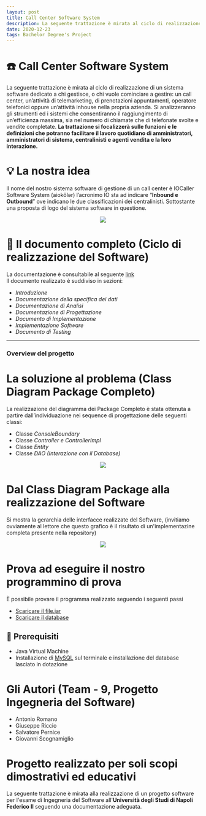 ```yaml
---
layout: post
title: Call Center Software System
description: La seguente trattazione è mirata al ciclo di realizzazione di un sistema software dedicato alla gestione di un call center.
date: 2020-12-23
tags: Bachelor Degree's Project
---
```


# ☎️ Call Center Software System
La seguente trattazione è mirata al ciclo di realizzazione di un sistema software dedicato a chi gestisce, o chi vuole cominciare a gestire: un call center, un’attività di telemarketing, di prenotazioni appuntamenti, operatore telefonici oppure un’attività inhouse nella propria azienda. 
Si analizzeranno gli strumenti ed i sistemi che consentiranno il raggiungimento di un’efficienza massima, sia nel numero di chiamate che di telefonate svolte e vendite completate. **La trattazione si focalizzerà sulle funzioni e le definizioni che potranno facilitare il lavoro quotidiano di amministratori, amministratori di sistema, centralinisti e agenti vendita e la loro interazione.**   

# 💡 La nostra idea
Il nome del nostro sistema software di gestione di un call center è IOCaller Software System (aiokôlər) l’acronimo IO sta ad indicare “**Inbound e Outbound**” ove indicano le due classificazioni dei centralinisti. Sottostante una proposta di logo del sistema software in questione.

<p align="center">
  <img src="https://github.com/iocaller/CallCenterManagementSystem_prototipo/blob/main/GestioneCallCenter/images/logo.png?raw=true">
</p>

# 📄 Il documento completo (Ciclo di realizzazione del Software)
La documentazione è consultabile al seguente <a href="https://github.com/iocaller/CallCenterManagementSystem_prototipo/blob/main/Documento_IS.pdf">link</a><br>
Il documento realizzato è suddiviso in sezioni:
- *Introduzione*
- *Documentazione della specifica dei dati*
- *Documentazione di Analisi*
- *Documentazione di Progettazione*
- *Documento di Implementazione*
- *Implementazione Software*
- *Documento di Testing*

<hr>

### Overview del progetto
# La soluzione al problema (Class Diagram Package Completo)

La realizzazione del diagramma dei Package Completo è stata ottenuta a partire dall’individuazione nei sequence di progettazione delle seguenti classi:
-	Classe *ConsoleBoundary*
-	Classe *Controller e ControllerImpl*
-	Classe *Entity*
-	Classe *DAO (Interazione con il Database)*

<p align="center">
  <img src="https://github.com/iocaller/CallCenterManagementSystem_prototipo/blob/main/Diagrammi/Class%20Diagram.png?raw=true">
</p>


# Dal Class Diagram Package alla realizzazione del Software
Si mostra la gerarchia delle interfacce realizzate del Software, (invitiamo ovviamente al lettore che questo grafico è il risultato di un'implementazine completa presente nella repository)
<p align="center">
  <img src="https://github.com/iocaller/CallCenterManagementSystem_prototipo/blob/main/Diagrammi/GerachiaInterfaccia.JPG?raw=true">
</p>


# Prova ad eseguire il nostro programmino di prova
È possibile provare il programma realizzato seguendo i seguenti passi
- <a href="https://github.com/iocaller/CallCenterManagementSystem_prototipo/blob/main/IOCaller.jar">Scaricare il file.jar</a> 
- <a href="https://github.com/iocaller/CallCenterManagementSystem_prototipo/blob/main/Database">Scaricare il database</a>

## 🔧 Prerequisiti
- Java Virtual Machine
- Installazione di <a href="https://www.apachefriends.org/it/download.html">MySQL</a> sul terminale e installazione del database lasciato in dotazione

# Gli Autori (Team - 9, Progetto Ingegneria del Software)
- Antonio Romano
- Giuseppe Riccio
- Salvatore Pernice
- Giovanni Scognamiglio

# Progetto realizzato per soli scopi dimostrativi ed educativi
La seguente trattazione è mirata alla realizzazione di un progetto software per l'esame di Ingegneria del Software all'**Università degli Studi di Napoli Federico II** seguendo una documentazione adeguata.

